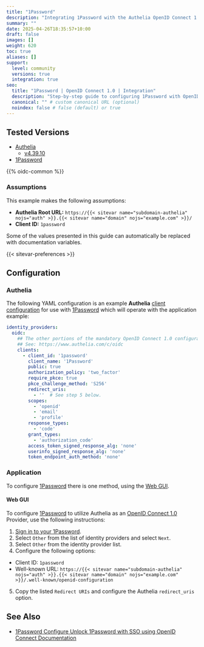 ```yaml
---
title: "1Password"
description: "Integrating 1Password with the Authelia OpenID Connect 1.0 Provider."
summary: ""
date: 2025-04-26T18:35:57+10:00
draft: false
images: []
weight: 620
toc: true
aliases: []
support:
  level: community
  versions: true
  integration: true
seo:
  title: "1Password | OpenID Connect 1.0 | Integration"
  description: "Step-by-step guide to configuring 1Password with OpenID Connect 1.0 for secure SSO. Enhance your login flow using Authelia’s modern identity management."
  canonical: "" # custom canonical URL (optional)
  noindex: false # false (default) or true
---
```


## Tested Versions

- [Authelia]
  - [v4.39.10](https://github.com/authelia/authelia/releases/tag/v4.39.10)
- [1Password]

{{% oidc-common %}}

### Assumptions

This example makes the following assumptions:

- __Authelia Root URL:__ `https://{{< sitevar name="subdomain-authelia" nojs="auth" >}}.{{< sitevar name="domain" nojs="example.com" >}}/`
- __Client ID:__ `1password`

Some of the values presented in this guide can automatically be replaced with documentation variables.

{{< sitevar-preferences >}}

## Configuration

### Authelia

The following YAML configuration is an example __Authelia__ [client configuration] for use with [1Password] which will
operate with the application example:

```yaml {title="configuration.yml"}
identity_providers:
  oidc:
    ## The other portions of the mandatory OpenID Connect 1.0 configuration go here.
    ## See: https://www.authelia.com/c/oidc
    clients:
      - client_id: '1password'
        client_name: '1Password'
        public: true
        authorization_policy: 'two_factor'
        require_pkce: true
        pkce_challenge_method: 'S256'
        redirect_uris:
          - ''  # See step 5 below.
        scopes:
          - 'openid'
          - 'email'
          - 'profile'
        response_types:
          - 'code'
        grant_types:
          - 'authorization_code'
        access_token_signed_response_alg: 'none'
        userinfo_signed_response_alg: 'none'
        token_endpoint_auth_method: 'none'
```

### Application

To configure [1Password] there is one method, using the [Web GUI](#web-gui).

#### Web GUI

To configure [1Password] to utilize Authelia as an [OpenID Connect 1.0] Provider, use the following instructions:

1. [Sign in to your 1Password](https://start.1password.com/policies/sso/configure-idp).
2. Select `Other` from the list of identity providers and select `Next`.
3. Select `Other` from the identity provider list.
4. Configure the following options:
  - Client ID: `1password`
  - Well-known URL: `https://{{< sitevar name="subdomain-authelia" nojs="auth" >}}.{{< sitevar name="domain" nojs="example.com" >}}/.well-known/openid-configuration`
5. Copy the listed `Redirect URIs` and configure the Authelia `redirect_uris` option.

## See Also

- [1Password Configure Unlock 1Password with SSO using OpenID Connect Documentation](https://support.1password.com/sso-configure-generic/)

[Authelia]: https://www.authelia.com
[1Password]: https://1password.com/
[OpenID Connect 1.0]: ../../introduction.md
[client configuration]: ../../../../configuration/identity-providers/openid-connect/clients.md
